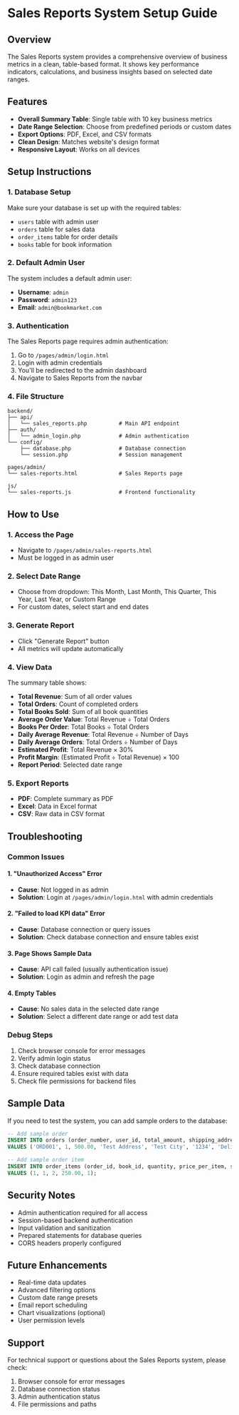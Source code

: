 # Sales Reports System Setup Guide

## Overview

The Sales Reports system provides a comprehensive overview of business metrics in a clean, table-based format. It shows key performance indicators, calculations, and business insights based on selected date ranges.

## Features

-   **Overall Summary Table**: Single table with 10 key business metrics
-   **Date Range Selection**: Choose from predefined periods or custom dates
-   **Export Options**: PDF, Excel, and CSV formats
-   **Clean Design**: Matches website's design format
-   **Responsive Layout**: Works on all devices

## Setup Instructions

### 1. Database Setup

Make sure your database is set up with the required tables:

-   `users` table with admin user
-   `orders` table for sales data
-   `order_items` table for order details
-   `books` table for book information

### 2. Default Admin User

The system includes a default admin user:

-   **Username**: `admin`
-   **Password**: `admin123`
-   **Email**: `admin@bookmarket.com`

### 3. Authentication

The Sales Reports page requires admin authentication:

1. Go to `/pages/admin/login.html`
2. Login with admin credentials
3. You'll be redirected to the admin dashboard
4. Navigate to Sales Reports from the navbar

### 4. File Structure

```
backend/
├── api/
│   └── sales_reports.php          # Main API endpoint
├── auth/
│   └── admin_login.php            # Admin authentication
└── config/
    ├── database.php               # Database connection
    └── session.php                # Session management

pages/admin/
└── sales-reports.html             # Sales Reports page

js/
└── sales-reports.js               # Frontend functionality
```

## How to Use

### 1. Access the Page

-   Navigate to `/pages/admin/sales-reports.html`
-   Must be logged in as admin user

### 2. Select Date Range

-   Choose from dropdown: This Month, Last Month, This Quarter, This Year, Last Year, or Custom Range
-   For custom dates, select start and end dates

### 3. Generate Report

-   Click "Generate Report" button
-   All metrics will update automatically

### 4. View Data

The summary table shows:

-   **Total Revenue**: Sum of all order values
-   **Total Orders**: Count of completed orders
-   **Total Books Sold**: Sum of all book quantities
-   **Average Order Value**: Total Revenue ÷ Total Orders
-   **Books Per Order**: Total Books ÷ Total Orders
-   **Daily Average Revenue**: Total Revenue ÷ Number of Days
-   **Daily Average Orders**: Total Orders ÷ Number of Days
-   **Estimated Profit**: Total Revenue × 30%
-   **Profit Margin**: (Estimated Profit ÷ Total Revenue) × 100
-   **Report Period**: Selected date range

### 5. Export Reports

-   **PDF**: Complete summary as PDF
-   **Excel**: Data in Excel format
-   **CSV**: Raw data in CSV format

## Troubleshooting

### Common Issues

#### 1. "Unauthorized Access" Error

-   **Cause**: Not logged in as admin
-   **Solution**: Login at `/pages/admin/login.html` with admin credentials

#### 2. "Failed to load KPI data" Error

-   **Cause**: Database connection or query issues
-   **Solution**: Check database connection and ensure tables exist

#### 3. Page Shows Sample Data

-   **Cause**: API call failed (usually authentication issue)
-   **Solution**: Login as admin and refresh the page

#### 4. Empty Tables

-   **Cause**: No sales data in the selected date range
-   **Solution**: Select a different date range or add test data

### Debug Steps

1. Check browser console for error messages
2. Verify admin login status
3. Check database connection
4. Ensure required tables exist with data
5. Check file permissions for backend files

## Sample Data

If you need to test the system, you can add sample orders to the database:

```sql
-- Add sample order
INSERT INTO orders (order_number, user_id, total_amount, shipping_address, shipping_city, shipping_postal_code, order_status, payment_status)
VALUES ('ORD001', 1, 500.00, 'Test Address', 'Test City', '1234', 'Delivered', 'Paid');

-- Add sample order item
INSERT INTO order_items (order_id, book_id, quantity, price_per_item, seller_id)
VALUES (1, 1, 2, 250.00, 1);
```

## Security Notes

-   Admin authentication required for all access
-   Session-based backend authentication
-   Input validation and sanitization
-   Prepared statements for database queries
-   CORS headers properly configured

## Future Enhancements

-   Real-time data updates
-   Advanced filtering options
-   Custom date range presets
-   Email report scheduling
-   Chart visualizations (optional)
-   User permission levels

## Support

For technical support or questions about the Sales Reports system, please check:

1. Browser console for error messages
2. Database connection status
3. Admin authentication status
4. File permissions and paths
